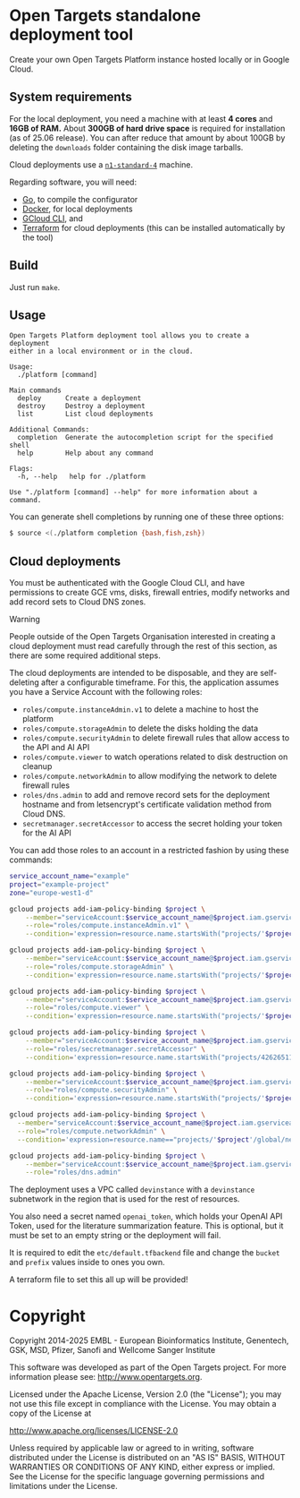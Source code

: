 # Open Targets standalone deployment tool

Create your own Open Targets Platform instance hosted locally or in Google Cloud.

## System requirements

For the local deployment, you need a machine with at least **4 cores** and **16GB
of RAM.** About **300GB of hard drive space** is required for installation (as
of 25.06 release).
You can after reduce that amount by about 100GB by deleting the `downloads`
folder containing the disk image tarballs.

Cloud deployments use a [`n1-standard-4`](https://cloud.google.com/compute/docs/general-purpose-machines#n1_machine_types)
machine.

Regarding software, you will need:

* [Go](https://go.dev/doc/install), to compile the configurator
* [Docker](https://docs.docker.com/engine/install/), for local deployments
* [GCloud CLI](https://cloud.google.com/sdk/docs/install), and
* [Terraform](https://developer.hashicorp.com/terraform/install) for cloud deployments (this can be installed automatically by the tool)

## Build

Just run `make`.

## Usage

```
Open Targets Platform deployment tool allows you to create a deployment
either in a local environment or in the cloud.

Usage:
  ./platform [command]

Main commands
  deploy      Create a deployment
  destroy     Destroy a deployment
  list        List cloud deployments

Additional Commands:
  completion  Generate the autocompletion script for the specified shell
  help        Help about any command

Flags:
  -h, --help   help for ./platform

Use "./platform [command] --help" for more information about a command.
```

You can generate shell completions by running one of these three options:

```bash
$ source <(./platform completion {bash,fish,zsh})
```

## Cloud deployments

You must be authenticated with the Google Cloud CLI, and have permissions to
create GCE vms, disks, firewall entries, modify networks and add record sets to
Cloud DNS zones.

> [!WARNING]
> People outside of the Open Targets Organisation interested in creating a cloud
> deployment must read carefully through the rest of this section, as there are
> some required additional steps.

The cloud deployments are intended to be disposable, and they are self-deleting
after a configurable timeframe. For this, the application assumes you have a
Service Account with the following roles:

* `roles/compute.instanceAdmin.v1` to delete a machine to host the platform
* `roles/compute.storageAdmin` to delete the disks holding the data
* `roles/compute.securityAdmin` to delete firewall rules that allow access to
the API and AI API
* `roles/compute.viewer` to watch operations related to disk destruction on
cleanup
* `roles/compute.networkAdmin` to allow modifying the network to delete firewall
rules
* `roles/dns.admin` to add and remove record sets for the deployment hostname and
from letsencrypt's certificate validation method from Cloud DNS.
* `secretmanager.secretAccessor` to access the secret holding your token for the
AI API

You can add those roles to an account in a restricted fashion by using these
commands:

``` bash
service_account_name="example"
project="example-project"
zone="europe-west1-d"

gcloud projects add-iam-policy-binding $project \
	--member="serviceAccount:$service_account_name@$project.iam.gserviceaccount.com" \
	--role="roles/compute.instanceAdmin.v1" \
	--condition='expression=resource.name.startsWith("projects/'$project'/zones/europe-west1-d/instances/devinstance-"),title="Limited to devinstance instances"'

gcloud projects add-iam-policy-binding $project \
	--member="serviceAccount:$service_account_name@$project.iam.gserviceaccount.com" \
	--role="roles/compute.storageAdmin" \
	--condition='expression=resource.name.startsWith("projects/'$project'/zones/europe-west1-d/disks/devinstance-"),title="Limited to devinstance disks"'

gcloud projects add-iam-policy-binding $project \
	--member="serviceAccount:$service_account_name@$project.iam.gserviceaccount.com" \
	--role="roles/compute.viewer" \
	--condition='expression=resource.name.startsWith("projects/'$project'/zones/europe-west1-d/operations/operation-"),title="Limited to operations viewing"'

gcloud projects add-iam-policy-binding $project \
	--member="serviceAccount:$service_account_name@$project.iam.gserviceaccount.com" \
	--role="roles/secretmanager.secretAccessor" \
	--condition='expression=resource.name.startsWith("projects/426265110888/secrets/openai-token"),title="Limited to openai token secret"'

gcloud projects add-iam-policy-binding $project \
	--member="serviceAccount:$service_account_name@$project.iam.gserviceaccount.com" \
	--role="roles/compute.securityAdmin" \
	--condition='expression=resource.name.startsWith("projects/'$project'/global/firewalls/devinstance-"),title="Limited to devinstance firewall rules"'

gcloud projects add-iam-policy-binding $project \
  --member="serviceAccount:$service_account_name@$project.iam.gserviceaccount.com" \
  --role="roles/compute.networkAdmin" \
  --condition='expression=resource.name=="projects/'$project'/global/networks/devinstance",title="Limited to devinstance network"'

gcloud projects add-iam-policy-binding $project \
	--member="serviceAccount:$service_account_name@$project.iam.gserviceaccount.com" \
	--role="roles/dns.admin"
```

The deployment uses a VPC called `devinstance` with a `devinstance` subnetwork
in the region that is used for the rest of resources.

You also need a secret named `openai_token`, which holds your OpenAI API Token,
used for the literature summarization feature. This is optional, but it must be
set to an empty string or the deployment will fail.

It is required to edit the `etc/default.tfbackend` file and change the `bucket`
and `prefix` values inside to ones you own.

A terraform file to set this all up will be provided!


# Copyright
Copyright 2014-2025 EMBL - European Bioinformatics Institute, Genentech, GSK,
MSD, Pfizer, Sanofi and Wellcome Sanger Institute

This software was developed as part of the Open Targets project. For more
information please see: http://www.opentargets.org.

Licensed under the Apache License, Version 2.0 (the "License"); you may not use
this file except in compliance with the License. You may obtain a copy of the
License at

   http://www.apache.org/licenses/LICENSE-2.0

Unless required by applicable law or agreed to in writing, software distributed
under the License is distributed on an "AS IS" BASIS, WITHOUT WARRANTIES OR
CONDITIONS OF ANY KIND, either express or implied. See the License for the
specific language governing permissions and limitations under the License.
